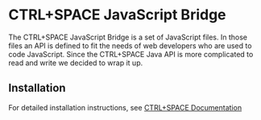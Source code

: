 # CTRL+SPACE JavaScript Bridge

The CTRL+SPACE JavaScript Bridge is a set of JavaScript files. In those files an API is defined to fit the needs of web developers who are used to code JavaScript. Since the CTRL+SPACE Java API is more complicated to read and write we decided to wrap it up.

## Installation

For detailed installation instructions, see [CTRL+SPACE Documentation](https://control-space.projektmotor.de/dokumentation/en/user/installation "CTRL+SPACE Installation")
